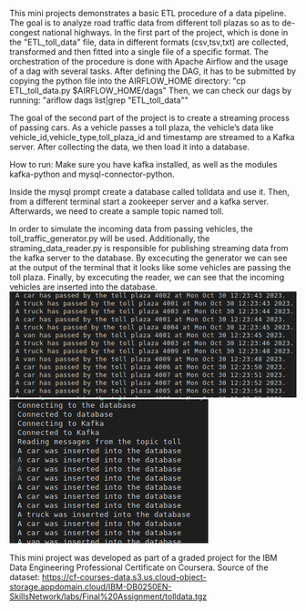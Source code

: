 This mini projects demonstrates a basic ETL procedure of a data pipeline. The goal is to analyze road traffic data from different toll plazas so as to de-congest national highways. In the first part of the project, which is done in the "ETL_toll_data" file, data in different formats (csv,tsv,txt) are collected, transformed and then fitted into a single file of a specific format. The orchestration of the procedure is done with Apache Airflow and the usage of a dag with several tasks. After defining the DAG, it has to be submitted by copying the python file into the AIRFLOW_HOME directory:
"cp ETL_toll_data.py $AIRFLOW_HOME/dags" 
  Then, we can check our dags by running:
 "ariflow dags list|grep "ETL_toll_data""
 
 
The goal of the second part of the project is to create a streaming process of passing cars. As a vehicle passes a toll plaza, the vehicle’s data like vehicle_id,vehicle_type,toll_plaza_id and timestamp are streamed to a Kafka server. After collecting the data, we then load it into a database.

 How to run:
 Make sure you have kafka installed, as well as the modules kafka-python and mysql-connector-python.
 
 Inside the mysql prompt create a database called tolldata and use it. Then, from a different terminal start a zookeeper server and a kafka server. Afterwards, we need to create a sample topic named toll. 
 
 In order to simulate the incoming data from passing vehicles, the toll_traffic_generator.py will be used. Additionally, the straming_data_reader.py is responsible for publishing streaming data from the kafka server to the database. By excecuting the generator we can see at the output of the terminal that it looks like some vehicles are passing the toll plaza. Finally, by excecuting the reader, we can see that the incoming vehicles are inserted into the database. 
 ![alt text](https://github.com/georgeniko/toll_plaza_etl/blob/main/simulator_output.png?raw=true)
 ![alt text](https://github.com/georgeniko/toll_plaza_etl/blob/main/reader_output.png?raw=true)

This mini project was developed as part of a graded project for the IBM Data Engineering Professional Certificate on Coursera. Source of the dataset: https://cf-courses-data.s3.us.cloud-object-storage.appdomain.cloud/IBM-DB0250EN-SkillsNetwork/labs/Final%20Assignment/tolldata.tgz
